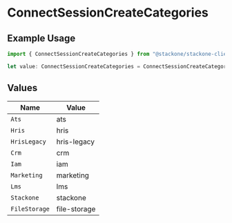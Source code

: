 # ConnectSessionCreateCategories

## Example Usage

```typescript
import { ConnectSessionCreateCategories } from "@stackone/stackone-client-ts/sdk/models/shared";

let value: ConnectSessionCreateCategories = ConnectSessionCreateCategories.Ats;
```

## Values

| Name          | Value         |
| ------------- | ------------- |
| `Ats`         | ats           |
| `Hris`        | hris          |
| `HrisLegacy`  | hris-legacy   |
| `Crm`         | crm           |
| `Iam`         | iam           |
| `Marketing`   | marketing     |
| `Lms`         | lms           |
| `Stackone`    | stackone      |
| `FileStorage` | file-storage  |